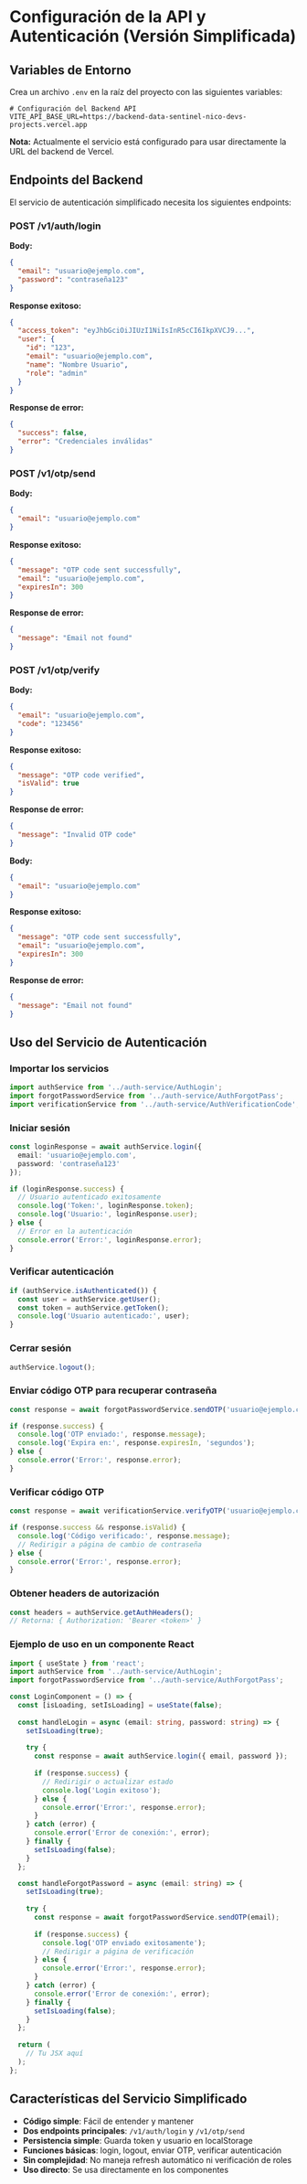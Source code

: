 # Configuración de la API y Autenticación (Versión Simplificada)

## Variables de Entorno

Crea un archivo `.env` en la raíz del proyecto con las siguientes variables:

```env
# Configuración del Backend API
VITE_API_BASE_URL=https://backend-data-sentinel-nico-devs-projects.vercel.app
```

**Nota:** Actualmente el servicio está configurado para usar directamente la URL del backend de Vercel.

## Endpoints del Backend

El servicio de autenticación simplificado necesita los siguientes endpoints:

### POST /v1/auth/login
**Body:**
```json
{
  "email": "usuario@ejemplo.com",
  "password": "contraseña123"
}
```

**Response exitoso:**
```json
{
  "access_token": "eyJhbGciOiJIUzI1NiIsInR5cCI6IkpXVCJ9...",
  "user": {
    "id": "123",
    "email": "usuario@ejemplo.com",
    "name": "Nombre Usuario",
    "role": "admin"
  }
}
```

**Response de error:**
```json
{
  "success": false,
  "error": "Credenciales inválidas"
}
```

### POST /v1/otp/send
**Body:**
```json
{
  "email": "usuario@ejemplo.com"
}
```

**Response exitoso:**
```json
{
  "message": "OTP code sent successfully",
  "email": "usuario@ejemplo.com",
  "expiresIn": 300
}
```

**Response de error:**
```json
{
  "message": "Email not found"
}
```

### POST /v1/otp/verify
**Body:**
```json
{
  "email": "usuario@ejemplo.com",
  "code": "123456"
}
```

**Response exitoso:**
```json
{
  "message": "OTP code verified",
  "isValid": true
}
```

**Response de error:**
```json
{
  "message": "Invalid OTP code"
}
```
**Body:**
```json
{
  "email": "usuario@ejemplo.com"
}
```

**Response exitoso:**
```json
{
  "message": "OTP code sent successfully",
  "email": "usuario@ejemplo.com",
  "expiresIn": 300
}
```

**Response de error:**
```json
{
  "message": "Email not found"
}
```

## Uso del Servicio de Autenticación

### Importar los servicios
```typescript
import authService from '../auth-service/AuthLogin';
import forgotPasswordService from '../auth-service/AuthForgotPass';
import verificationService from '../auth-service/AuthVerificationCode';
```

### Iniciar sesión
```typescript
const loginResponse = await authService.login({
  email: 'usuario@ejemplo.com',
  password: 'contraseña123'
});

if (loginResponse.success) {
  // Usuario autenticado exitosamente
  console.log('Token:', loginResponse.token);
  console.log('Usuario:', loginResponse.user);
} else {
  // Error en la autenticación
  console.error('Error:', loginResponse.error);
}
```

### Verificar autenticación
```typescript
if (authService.isAuthenticated()) {
  const user = authService.getUser();
  const token = authService.getToken();
  console.log('Usuario autenticado:', user);
}
```

### Cerrar sesión
```typescript
authService.logout();
```

### Enviar código OTP para recuperar contraseña
```typescript
const response = await forgotPasswordService.sendOTP('usuario@ejemplo.com');

if (response.success) {
  console.log('OTP enviado:', response.message);
  console.log('Expira en:', response.expiresIn, 'segundos');
} else {
  console.error('Error:', response.error);
}
```

### Verificar código OTP
```typescript
const response = await verificationService.verifyOTP('usuario@ejemplo.com', '123456');

if (response.success && response.isValid) {
  console.log('Código verificado:', response.message);
  // Redirigir a página de cambio de contraseña
} else {
  console.error('Error:', response.error);
}
```

### Obtener headers de autorización
```typescript
const headers = authService.getAuthHeaders();
// Retorna: { Authorization: 'Bearer <token>' }
```

### Ejemplo de uso en un componente React
```typescript
import { useState } from 'react';
import authService from '../auth-service/AuthLogin';
import forgotPasswordService from '../auth-service/AuthForgotPass';

const LoginComponent = () => {
  const [isLoading, setIsLoading] = useState(false);
  
  const handleLogin = async (email: string, password: string) => {
    setIsLoading(true);
    
    try {
      const response = await authService.login({ email, password });
      
      if (response.success) {
        // Redirigir o actualizar estado
        console.log('Login exitoso');
      } else {
        console.error('Error:', response.error);
      }
    } catch (error) {
      console.error('Error de conexión:', error);
    } finally {
      setIsLoading(false);
    }
  };

  const handleForgotPassword = async (email: string) => {
    setIsLoading(true);
    
    try {
      const response = await forgotPasswordService.sendOTP(email);
      
      if (response.success) {
        console.log('OTP enviado exitosamente');
        // Redirigir a página de verificación
      } else {
        console.error('Error:', response.error);
      }
    } catch (error) {
      console.error('Error de conexión:', error);
    } finally {
      setIsLoading(false);
    }
  };
  
  return (
    // Tu JSX aquí
  );
};
```

## Características del Servicio Simplificado

- **Código simple**: Fácil de entender y mantener
- **Dos endpoints principales**: `/v1/auth/login` y `/v1/otp/send`
- **Persistencia simple**: Guarda token y usuario en localStorage
- **Funciones básicas**: login, logout, enviar OTP, verificar autenticación
- **Sin complejidad**: No maneja refresh automático ni verificación de roles
- **Uso directo**: Se usa directamente en los componentes
